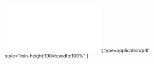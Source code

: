![Alt text](<../arifacts/Abraham Silberschatz, Henry Korth, S. Sudarshan - Database System Concepts-McGraw-Hill Education (2019)-30-33.pdf>){ type=application/pdf style="min-height:100vh;width:100%" }
